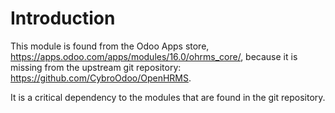 # Introduction 
This module is found from the Odoo Apps store, https://apps.odoo.com/apps/modules/16.0/ohrms_core/, because it is missing from the upstream git repository: https://github.com/CybroOdoo/OpenHRMS.

It is a critical dependency to the modules that are found in the git repository.